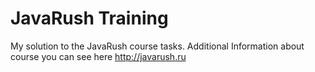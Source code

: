 # JavaRush Training
My solution to the JavaRush course tasks. Additional Information about course you can see here http://javarush.ru
